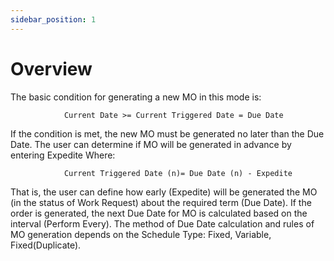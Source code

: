 ```yaml
---
sidebar_position: 1
---
```


# Overview

The basic condition for generating a new MO in this mode is:

```text
            Current Date >= Current Triggered Date = Due Date
```

If the condition is met, the new MO must be generated no later than the Due Date. The user can determine if MO will be generated in advance by entering Expedite
Where:

```text
            Current Triggered Date (n)= Due Date (n) - Expedite
```

That is, the user can define how early (Expedite) will be generated the MO (in the status of Work Request) about the required term (Due Date).
If the order is generated, the next Due Date for MO is calculated based on the interval (Perform Every). The method of Due Date calculation and rules of MO generation depends on the Schedule Type: Fixed, Variable, Fixed(Duplicate).
